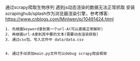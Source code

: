  通过scrapy爬取生物序列
 遇到js动态渲染的数据无法正常抓取
 安装scrapinghub/splash作为浏览器渲染引擎，参考博客: https://www.cnblogs.com/Minlwen/p/10491424.html
 
 ```
 1. 先根据keyword拿到第一个url-A(可以直接正常解析)
 2. 再根据url-A拿到其中要的文本(需要动态渲染获取)
 3. 通过csv包，写入文件中 data/data.csv
 

 4. 通过手动添加main.py文件可以debug scrapy爬虫框架
```

 
 
 
 
